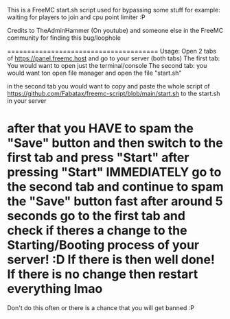 This is a FreeMC start.sh script used for bypassing some stuff
for example: waiting for players to join and cpu point limiter :P

Credits to TheAdminHammer (On youtube) and someone else in the FreeMC community for finding this bug/loophole

======================================
Usage:
Open 2 tabs of https://panel.freemc.host and go to your server (both tabs)
The first tab: You would want to open just the terminal/console
The second tab: you would want ton open file manager and open the file "start.sh"

in the second tab you would want to copy and paste the whole script of https://github.com/Fabatax/freemc-script/blob/main/start.sh
to the start.sh in your server

after that you HAVE to spam the "Save" button and then switch to the first tab and press "Start"
after pressing "Start" IMMEDIATELY go to the second tab and continue to spam the "Save" button fast
after around 5 seconds go to the first tab and check if theres a change to the Starting/Booting process of your server! :D
If there is then well done!
If there is no change then restart everything lmao
======================================

Don't do this often or there is a chance that you will get banned :P
